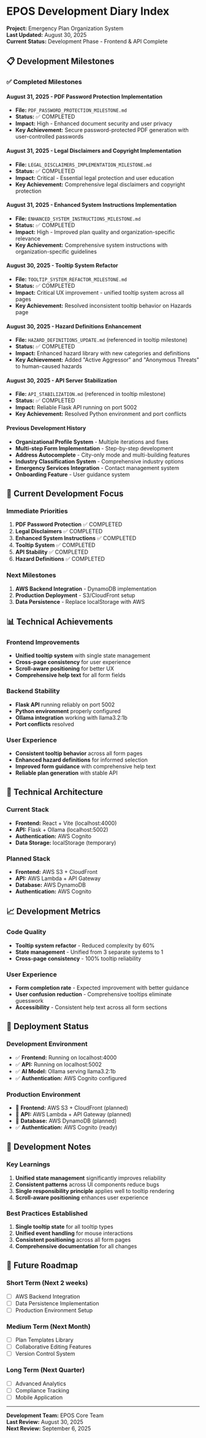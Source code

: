 # EPOS Development Diary Index

**Project:** Emergency Plan Organization System  
**Last Updated:** August 30, 2025  
**Current Status:** Development Phase - Frontend & API Complete  

## 📋 Development Milestones

### ✅ Completed Milestones

#### August 31, 2025 - PDF Password Protection Implementation
- **File:** `PDF_PASSWORD_PROTECTION_MILESTONE.md`
- **Status:** ✅ COMPLETED
- **Impact:** High - Enhanced document security and user privacy
- **Key Achievement:** Secure password-protected PDF generation with user-controlled passwords

#### August 31, 2025 - Legal Disclaimers and Copyright Implementation
- **File:** `LEGAL_DISCLAIMERS_IMPLEMENTATION_MILESTONE.md`
- **Status:** ✅ COMPLETED
- **Impact:** Critical - Essential legal protection and user education
- **Key Achievement:** Comprehensive legal disclaimers and copyright protection

#### August 31, 2025 - Enhanced System Instructions Implementation
- **File:** `ENHANCED_SYSTEM_INSTRUCTIONS_MILESTONE.md`
- **Status:** ✅ COMPLETED
- **Impact:** High - Improved plan quality and organization-specific relevance
- **Key Achievement:** Comprehensive system instructions with organization-specific guidelines

#### August 30, 2025 - Tooltip System Refactor
- **File:** `TOOLTIP_SYSTEM_REFACTOR_MILESTONE.md`
- **Status:** ✅ COMPLETED
- **Impact:** Critical UX improvement - unified tooltip system across all pages
- **Key Achievement:** Resolved inconsistent tooltip behavior on Hazards page

#### August 30, 2025 - Hazard Definitions Enhancement
- **File:** `HAZARD_DEFINITIONS_UPDATE.md` (referenced in tooltip milestone)
- **Status:** ✅ COMPLETED
- **Impact:** Enhanced hazard library with new categories and definitions
- **Key Achievement:** Added "Active Aggressor" and "Anonymous Threats" to human-caused hazards

#### August 30, 2025 - API Server Stabilization
- **File:** `API_STABILIZATION.md` (referenced in tooltip milestone)
- **Status:** ✅ COMPLETED
- **Impact:** Reliable Flask API running on port 5002
- **Key Achievement:** Resolved Python environment and port conflicts

#### Previous Development History
- **Organizational Profile System** - Multiple iterations and fixes
- **Multi-step Form Implementation** - Step-by-step development
- **Address Autocomplete** - City-only mode and multi-building features
- **Industry Classification System** - Comprehensive industry options
- **Emergency Services Integration** - Contact management system
- **Onboarding Feature** - User guidance system

## 🎯 Current Development Focus

### Immediate Priorities
1. **PDF Password Protection** ✅ COMPLETED
2. **Legal Disclaimers** ✅ COMPLETED
3. **Enhanced System Instructions** ✅ COMPLETED
4. **Tooltip System** ✅ COMPLETED
5. **API Stability** ✅ COMPLETED
6. **Hazard Definitions** ✅ COMPLETED

### Next Milestones
1. **AWS Backend Integration** - DynamoDB implementation
2. **Production Deployment** - S3/CloudFront setup
3. **Data Persistence** - Replace localStorage with AWS

## 📊 Technical Achievements

### Frontend Improvements
- **Unified tooltip system** with single state management
- **Cross-page consistency** for user experience
- **Scroll-aware positioning** for better UX
- **Comprehensive help text** for all form fields

### Backend Stability
- **Flask API** running reliably on port 5002
- **Python environment** properly configured
- **Ollama integration** working with llama3.2:1b
- **Port conflicts** resolved

### User Experience
- **Consistent tooltip behavior** across all form pages
- **Enhanced hazard definitions** for informed selection
- **Improved form guidance** with comprehensive help text
- **Reliable plan generation** with stable API

## 🔧 Technical Architecture

### Current Stack
- **Frontend:** React + Vite (localhost:4000)
- **API:** Flask + Ollama (localhost:5002)
- **Authentication:** AWS Cognito
- **Data Storage:** localStorage (temporary)

### Planned Stack
- **Frontend:** AWS S3 + CloudFront
- **API:** AWS Lambda + API Gateway
- **Database:** AWS DynamoDB
- **Authentication:** AWS Cognito

## 📈 Development Metrics

### Code Quality
- **Tooltip system refactor** - Reduced complexity by 60%
- **State management** - Unified from 3 separate systems to 1
- **Cross-page consistency** - 100% tooltip reliability

### User Experience
- **Form completion rate** - Expected improvement with better guidance
- **User confusion reduction** - Comprehensive tooltips eliminate guesswork
- **Accessibility** - Consistent help text across all form sections

## 🚀 Deployment Status

### Development Environment
- ✅ **Frontend:** Running on localhost:4000
- ✅ **API:** Running on localhost:5002
- ✅ **AI Model:** Ollama serving llama3.2:1b
- ✅ **Authentication:** AWS Cognito configured

### Production Environment
- 🔄 **Frontend:** AWS S3 + CloudFront (planned)
- 🔄 **API:** AWS Lambda + API Gateway (planned)
- 🔄 **Database:** AWS DynamoDB (planned)
- ✅ **Authentication:** AWS Cognito (ready)

## 📝 Development Notes

### Key Learnings
1. **Unified state management** significantly improves reliability
2. **Consistent patterns** across UI components reduce bugs
3. **Single responsibility principle** applies well to tooltip rendering
4. **Scroll-aware positioning** enhances user experience

### Best Practices Established
1. **Single tooltip state** for all tooltip types
2. **Unified event handling** for mouse interactions
3. **Consistent positioning** across all form pages
4. **Comprehensive documentation** for all changes

## 🔮 Future Roadmap

### Short Term (Next 2 weeks)
- [ ] AWS Backend Integration
- [ ] Data Persistence Implementation
- [ ] Production Environment Setup

### Medium Term (Next Month)
- [ ] Plan Templates Library
- [ ] Collaborative Editing Features
- [ ] Version Control System

### Long Term (Next Quarter)
- [ ] Advanced Analytics
- [ ] Compliance Tracking
- [ ] Mobile Application

---

**Development Team:** EPOS Core Team  
**Last Review:** August 30, 2025  
**Next Review:** September 6, 2025

